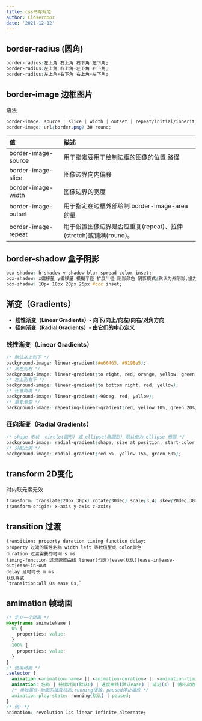 ```yaml
---
title: css书写规范
author: Closerdoor
date: '2021-12-12'
---
```


## border-radius (圆角)
```css
border-radius:左上角 右上角 右下角 左下角;
border-radius:左上角 右上角+左下角 右下角;
border-radius:左上角+右下角 右上角+左下角;
```

##  border-image 边框图片
语法
```css
border-image: source | slice | width | outset | repeat/initial/inherit;
border-image: url(border.png) 30 round;
```
| 值                  | 描述                                                         |
| :------------------ | :----------------------------------------------------------- |
| border-image-source | 用于指定要用于绘制边框的图像的位置 路径                      |
| border-image-slice  | 图像边界向内偏移                                             |
| border-image-width  | 图像边界的宽度                                               |
| border-image-outset | 用于指定在边框外部绘制 border-image-area 的量                |
| border-image-repeat | 用于设置图像边界是否应重复(repeat)、拉伸(stretch)或铺满(round)。 |

## border-shadow 盒子阴影
```css
box-shadow: h-shadow v-shadow blur spread color inset;
box-shadow: x偏移量 y偏移量 模糊半径 扩展半径 阴影颜色 阴影模式(默认为外阴影,设为inset变成内阴影)
box-shadow: 10px 10px 20px 25px #ccc inset;
```

## 渐变（Gradients）
- **线性渐变（Linear Gradients）- 向下/向上/向左/向右/对角方向**
- **径向渐变（Radial Gradients）- 由它们的中心定义**
### 线性渐变（Linear Gradients）
```css
/* 默认从上到下 */
background-image: linear-gradient(#e66465, #9198e5);
/* 从左到右 */
background-image: linear-gradient(to right, red, orange, yellow, green, blue, indigo, violet); 
/* 左上到右下 */
background-image: linear-gradient(to bottom right, red, yellow);
/* 任意角度 */
background-image: linear-gradient(-90deg, red, yellow);
/* 重复渐变 */
background-image: repeating-linear-gradient(red, yellow 10%, green 20%);
```
### 径向渐变（Radial Gradients）
```css
/* shape 形状  circle(圆形) 或 ellipse(椭圆形) 默认值为 ellipse 椭圆 */
background-image: radial-gradient(shape, size at position, start-color, ..., last-color);
/* 分配比例 */
background-image: radial-gradient(red 5%, yellow 15%, green 60%);
```

## transform 2D变化
对内联元素无效
```css
transform: translate(20px,30px) rotate(30deg) scale(3,4) skew(20deg,30deg)(倾斜);
transform-origin: x-axis y-axis z-axis;
```

## transition 过渡
```
transition: property duration timing-function delay;
property 过渡的属性名称 width left 等数值型或 color颜色
duration 过渡需要的时间 s ms
timing-function 过渡速度曲线 linear(匀速)|ease(默认)|ease-in|ease-out|ease-in-out
delay 延时时长 m ms
默认样式
`transition:all 0s ease 0s;`
```

## amimation 帧动画
```css
/* 定义一个动画 */
@keyframes animateName {
  0% {
    properties: value;
  }
  100% {
    properties: value;
  }
}
/* 使用动画 */
.selector {
  animation:<animation-name> || <animation-duration> || <animation-timing-function> || <animation-delay> || <animation-iteration-count> || <animation-direction>;
  animation: 名称 | 持续时间(默认0) | 速度曲线(默认ease) | 延迟(s) | 循环次数(默认1，可设为infinite) | 方向(默认normal，设为alternate表示循环)
  /* 单独属性-动画的播放状态:running播放，paused停止播放 */
  animation-play-state: running(默认) | paused;
}
/* 例: */
animation: revolution 14s linear infinite alternate;
```